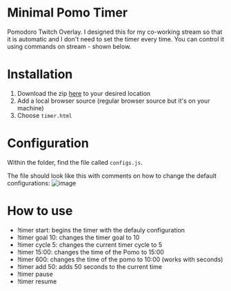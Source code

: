 # Minimal Pomo Timer
 Pomodoro Twitch Overlay. I designed this for my co-working stream so that it is automatic and I don't need to set the timer every time. You can control it using commands on stream - shown below.
 
# Installation
1. Download the zip [here]() to your desired location
2. Add a local browser source (regular browser source but it's on your machine)
3. Choose `timer.html`

# Configuration
Within the folder, find the file called `configs.js`.

The file should look like this with comments on how to change the default configurations:
![image](https://user-images.githubusercontent.com/35163331/165657486-a4660bdf-41e9-4baa-99a4-9aba595e6df6.png)

# How to use
- !timer start: begins the timer with the defauly configuration
- !timer goal 10: changes the timer goal to 10
- !timer cycle 5: changes the current timer cycle to 5
- !timer 15:00: changes the time of the Pomo to 15:00
- !timer 600: changes the time of the pomo to 10:00 (works with seconds)
- !timer add 50: adds 50 seconds to the current time
- !timer pause
- !timer resume
